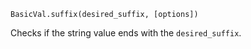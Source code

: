 ```BasicVal.suffix(desired_suffix, [options])```

Checks if the string value ends with the ```desired_suffix```.